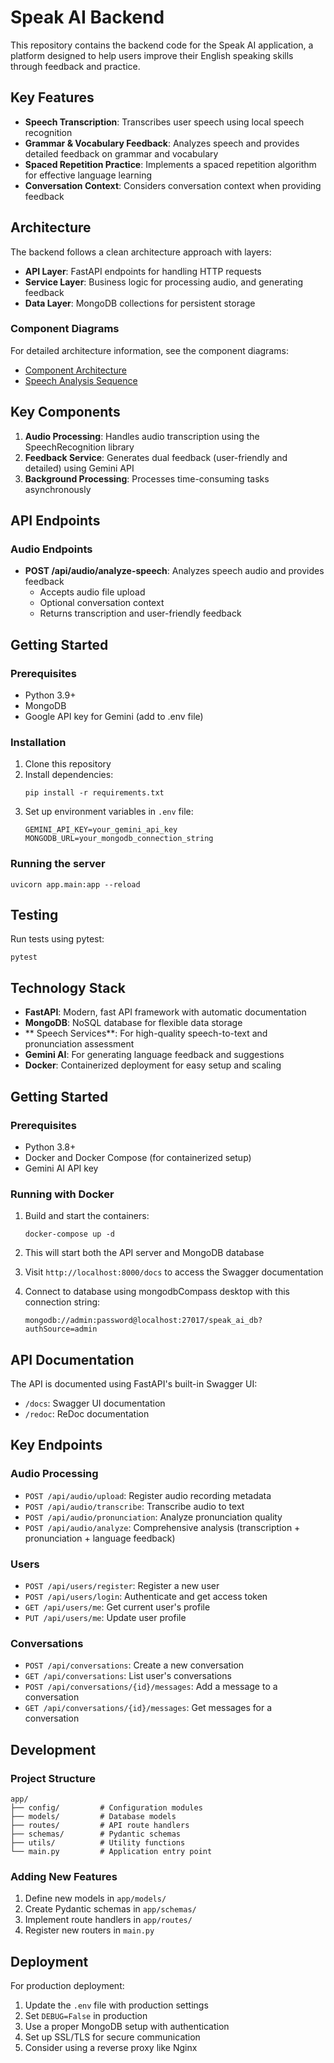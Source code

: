 # Speak AI Backend

This repository contains the backend code for the Speak AI application, a platform designed to help users improve their English speaking skills through feedback and practice.

## Key Features

- **Speech Transcription**: Transcribes user speech using local speech recognition
- **Grammar & Vocabulary Feedback**: Analyzes speech and provides detailed feedback on grammar and vocabulary
- **Spaced Repetition Practice**: Implements a spaced repetition algorithm for effective language learning
- **Conversation Context**: Considers conversation context when providing feedback

## Architecture

The backend follows a clean architecture approach with layers:

- **API Layer**: FastAPI endpoints for handling HTTP requests
- **Service Layer**: Business logic for processing audio, and generating feedback
- **Data Layer**: MongoDB collections for persistent storage

### Component Diagrams

For detailed architecture information, see the component diagrams:
- [Component Architecture](docs/component-diagram.md)
- [Speech Analysis Sequence](docs/speech-analysis-sequence.md)

## Key Components

1. **Audio Processing**: Handles audio transcription using the SpeechRecognition library
2. **Feedback Service**: Generates dual feedback (user-friendly and detailed) using Gemini API
3. **Background Processing**: Processes time-consuming tasks asynchronously

## API Endpoints

### Audio Endpoints

- **POST /api/audio/analyze-speech**: Analyzes speech audio and provides feedback
  - Accepts audio file upload
  - Optional conversation context
  - Returns transcription and user-friendly feedback

## Getting Started

### Prerequisites

- Python 3.9+
- MongoDB
- Google API key for Gemini (add to .env file)

### Installation

1. Clone this repository
2. Install dependencies:
   ```
   pip install -r requirements.txt
   ```
3. Set up environment variables in `.env` file:
   ```
   GEMINI_API_KEY=your_gemini_api_key
   MONGODB_URL=your_mongodb_connection_string
   ```

### Running the server

```
uvicorn app.main:app --reload
```

## Testing

Run tests using pytest:
```
pytest
```

## Technology Stack

- **FastAPI**: Modern, fast API framework with automatic documentation
- **MongoDB**: NoSQL database for flexible data storage
- ** Speech Services**: For high-quality speech-to-text and pronunciation assessment
- **Gemini AI**: For generating language feedback and suggestions
- **Docker**: Containerized deployment for easy setup and scaling

## Getting Started

### Prerequisites

- Python 3.8+
- Docker and Docker Compose (for containerized setup)
- Gemini AI API key


### Running with Docker

1. Build and start the containers:
   ```
   docker-compose up -d
   ```

2. This will start both the API server and MongoDB database

3. Visit `http://localhost:8000/docs` to access the Swagger documentation


4. Connect to database using mongodbCompass desktop  with this connection string: 
   ```
   mongodb://admin:password@localhost:27017/speak_ai_db?authSource=admin
   ```


## API Documentation

The API is documented using FastAPI's built-in Swagger UI:

- `/docs`: Swagger UI documentation
- `/redoc`: ReDoc documentation

## Key Endpoints

### Audio Processing
- `POST /api/audio/upload`: Register audio recording metadata
- `POST /api/audio/transcribe`: Transcribe audio to text
- `POST /api/audio/pronunciation`: Analyze pronunciation quality
- `POST /api/audio/analyze`: Comprehensive analysis (transcription + pronunciation + language feedback)

### Users
- `POST /api/users/register`: Register a new user
- `POST /api/users/login`: Authenticate and get access token
- `GET /api/users/me`: Get current user's profile
- `PUT /api/users/me`: Update user profile

### Conversations
- `POST /api/conversations`: Create a new conversation
- `GET /api/conversations`: List user's conversations
- `POST /api/conversations/{id}/messages`: Add a message to a conversation
- `GET /api/conversations/{id}/messages`: Get messages for a conversation

## Development

### Project Structure

```
app/
├── config/         # Configuration modules
├── models/         # Database models
├── routes/         # API route handlers
├── schemas/        # Pydantic schemas
├── utils/          # Utility functions
└── main.py         # Application entry point
```

### Adding New Features

1. Define new models in `app/models/`
2. Create Pydantic schemas in `app/schemas/`
3. Implement route handlers in `app/routes/`
4. Register new routers in `main.py`

## Deployment

For production deployment:

1. Update the `.env` file with production settings
2. Set `DEBUG=False` in production
3. Use a proper MongoDB setup with authentication
4. Set up SSL/TLS for secure communication
5. Consider using a reverse proxy like Nginx

